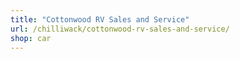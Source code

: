 ```yaml
---
title: "Cottonwood RV Sales and Service"
url: /chilliwack/cottonwood-rv-sales-and-service/
shop: car
---
```

